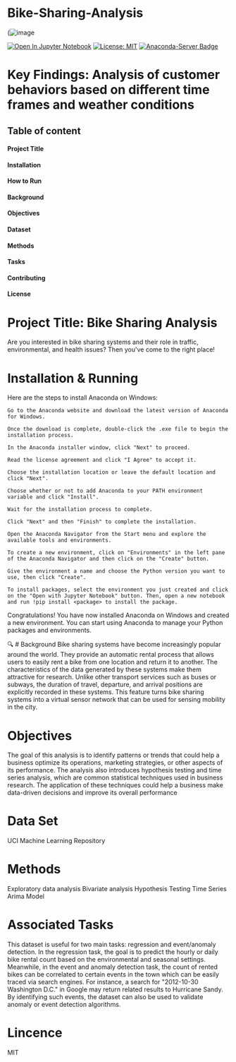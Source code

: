 # Bike-Sharing-Analysis

(![image](https://user-images.githubusercontent.com/104657679/235465643-08187fa2-909d-4957-af8e-30303a204dc0.png)

[![Open In Jupyter Notebook](https://img.shields.io/badge/Open%20in-Jupyter%20Notebook-blue)](https://mybinder.org/v2/gh/username/repo/master?filepath=notebook.ipynb)     [![License: MIT](https://img.shields.io/badge/License-MIT-yellow.svg)](https://opensource.org/licenses/MIT) [![Anaconda-Server Badge](https://anaconda.org/anaconda/python/badges/version.svg)](https://anaconda.org/anaconda/python)

# Key Findings: Analysis of customer behaviors based on different time frames and weather conditions
## Table of content
#### Project Title

#### Installation

#### How to Run

#### Background

#### Objectives

#### Dataset
#### Methods

#### Tasks

#### Contributing

#### License

# Project Title: Bike Sharing Analysis
Are you interested in bike sharing systems and their role in traffic, environmental, and health issues? Then you've come to the right place!

# Installation & Running
Here are the steps to install Anaconda on Windows:

    Go to the Anaconda website and download the latest version of Anaconda for Windows.

    Once the download is complete, double-click the .exe file to begin the installation process.

    In the Anaconda installer window, click "Next" to proceed.

    Read the license agreement and click "I Agree" to accept it.

    Choose the installation location or leave the default location and click "Next".

    Choose whether or not to add Anaconda to your PATH environment variable and click "Install".

    Wait for the installation process to complete.

    Click "Next" and then "Finish" to complete the installation.

    Open the Anaconda Navigator from the Start menu and explore the available tools and environments.

    To create a new environment, click on "Environments" in the left pane of the Anaconda Navigator and then click on the "Create" button.

    Give the environment a name and choose the Python version you want to use, then click "Create".

    To install packages, select the environment you just created and click on the "Open with Jupyter Notebook" button. Then, open a new notebook and run !pip install <package> to install the package.

Congratulations! You have now installed Anaconda on Windows and created a new environment. You can start using Anaconda to manage your Python packages and environments.

🔍 # Background
Bike sharing systems have become increasingly popular around the world. They provide an automatic rental process that allows users to easily rent a bike from one location and return it to another. The characteristics of the data generated by these systems make them attractive for research. Unlike other transport services such as buses or subways, the duration of travel, departure, and arrival positions are explicitly recorded in these systems. This feature turns bike sharing systems into a virtual sensor network that can be used for sensing mobility in the city.

# Objectives 
The goal of this analysis is to identify patterns or trends that could help a business optimize its operations, marketing strategies, or other aspects of its performance. The analysis also introduces hypothesis testing and time series analysis, which are common statistical techniques used in business research. The application of these techniques could help a business make data-driven decisions and improve its overall performance

# Data Set
UCI Machine Learning Repository

# Methods

Exploratory data analysis
Bivariate analysis
Hypothesis Testing
Time Series
Arima Model

# Associated Tasks
This dataset is useful for two main tasks: regression and event/anomaly detection. In the regression task, the goal is to predict the hourly or daily bike rental count based on the environmental and seasonal settings. Meanwhile, in the event and anomaly detection task, the count of rented bikes can be correlated to certain events in the town which can be easily traced via search engines. For instance, a search for "2012-10-30 Washington D.C." in Google may return related results to Hurricane Sandy. By identifying such events, the dataset can also be used to validate anomaly or event detection algorithms.

# Lincence
MIT
